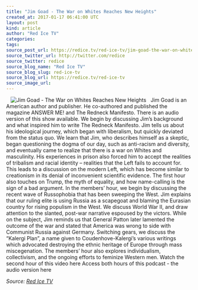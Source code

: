 ```yaml
---
title: "Jim Goad - The War on Whites Reaches New Heights"
created_at: 2017-01-17 06:41:00 UTC
layout: post
kind: article
author: "Red Ice TV"
categories: 
tags: 
source_post_url: https://redice.tv/red-ice-tv/jim-goad-the-war-on-whites-reaches-new-heights
source_twitter_url: http://twitter.com/redice
source_twitter: redice
source_blog_name: "Red Ice TV"
source_blog_slug: red-ice-tv
source_blog_url: https://redice.tv/red-ice-tv
source_image_url: 
---
```

<img align="left" hspace="12" alt="Jim Goad - The War on Whites Reaches New Heights" src="https://rdice.net/a/c/t/17/RIR-170116-watermark.9cd7b47f.jpg"> Jim Goad is an American author and publisher. He co-authored and published the magazine ANSWER ME! and The Redneck Manifesto.
There is an audio version of this show available.
We begin by discussing Jim&rsquo;s background and what inspired him to write The Redneck Manifesto. Jim tells us about his ideological journey, which began with liberalism, but quickly deviated from the status quo. We learn that Jim, who describes himself as a skeptic, began questioning the dogma of our day, such as anti-racism and diversity, and eventually came to realize that there is a war on Whites and masculinity. His experiences in prison also forced him to accept the realities of tribalism and racial identity &ndash; realities that the Left fails to account for. This leads to a discussion on the modern Left, which has become similar to creationism in its denial of inconvenient scientific evidence. The first hour also touches on Trump, the myth of equality, and how name-calling is the sign of a bad argument.
In the members&rsquo; hour, we begin by discussing the recent wave of Russophobia that has been sweeping the West. Jim explains that our ruling elite is using Russia as a scapegoat and blaming the Eurasian country for rising populism in the West. We discuss World War II, and draw attention to the slanted, post-war narrative espoused by the victors. While on the subject, Jim reminds us that General Patton later lamented the outcome of the war and stated that America was wrong to side with Communist Russia against Germany. Switching gears, we discuss the &ldquo;Kalergi Plan&rdquo;, a name given to Coudenhove-Kalergi&rsquo;s various writings which advocated destroying the ethnic heritage of Europe through mass miscegenation. The members&rsquo; hour also explores individualism, collectivism, and the ongoing efforts to feminize Western men.
Watch the second hour of this video here
Access both hours of this&nbsp;podcast&nbsp;-&nbsp;the audio version here<div class="">
    <i>Source: <a href="https://redice.tv/red-ice-tv">Red Ice TV</a></i>
</div>
